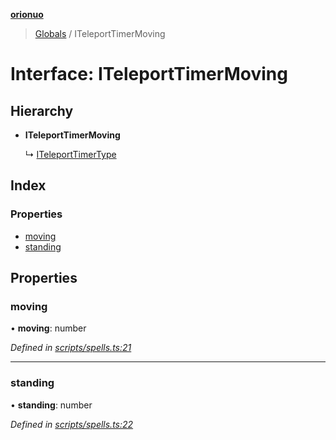 **[orionuo](../README.md)**

> [Globals](../globals.md) / ITeleportTimerMoving

# Interface: ITeleportTimerMoving

## Hierarchy

* **ITeleportTimerMoving**

  ↳ [ITeleportTimerType](iteleporttimertype.md)

## Index

### Properties

* [moving](iteleporttimermoving.md#moving)
* [standing](iteleporttimermoving.md#standing)

## Properties

### moving

•  **moving**: number

*Defined in [scripts/spells.ts:21](https://github.com/msviha/orionuo/blob/029a15d/src/scripts/spells.ts#L21)*

___

### standing

•  **standing**: number

*Defined in [scripts/spells.ts:22](https://github.com/msviha/orionuo/blob/029a15d/src/scripts/spells.ts#L22)*
